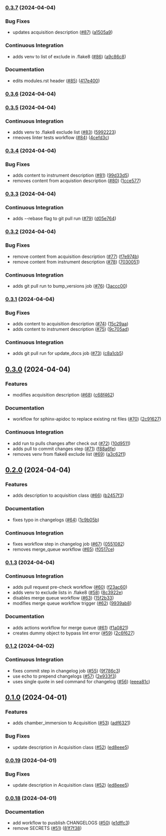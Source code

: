 ### [0.3.7](https://github.com/AllenNeuralDynamics/aind-data-schema-test/compare/v0.3.6...v0.3.7) (2024-04-04)


### Bug Fixes

* updates acquisition description ([#87](https://github.com/AllenNeuralDynamics/aind-data-schema-test/issues/87)) ([a1505a9](https://github.com/AllenNeuralDynamics/aind-data-schema-test/commit/a1505a95bd9c4d3f3940924da58e6bfd7828cf75))


### Continuous Integration

* adds venv to list of exclude in .flake8 ([#86](https://github.com/AllenNeuralDynamics/aind-data-schema-test/issues/86)) ([a9c86c8](https://github.com/AllenNeuralDynamics/aind-data-schema-test/commit/a9c86c80c13e21f1aa6d65121197f2d0ae56650b))


### Documentation

* edits modules.rst header ([#85](https://github.com/AllenNeuralDynamics/aind-data-schema-test/issues/85)) ([417e400](https://github.com/AllenNeuralDynamics/aind-data-schema-test/commit/417e40064b04ced3a68dcb76233173d6866d707f))


### [0.3.6](https://github.com/AllenNeuralDynamics/aind-data-schema-test/compare/v0.3.5...v0.3.6) (2024-04-04)


### [0.3.5](https://github.com/AllenNeuralDynamics/aind-data-schema-test/compare/v0.3.4...v0.3.5) (2024-04-04)


### Continuous Integration

* adds venv to .flake8 exclude list ([#83](https://github.com/AllenNeuralDynamics/aind-data-schema-test/issues/83)) ([5992223](https://github.com/AllenNeuralDynamics/aind-data-schema-test/commit/599222380185af4bd5913825ac614ae7059cfc20))
* rmeoves linter tests workflow ([#84](https://github.com/AllenNeuralDynamics/aind-data-schema-test/issues/84)) ([4cefd3c](https://github.com/AllenNeuralDynamics/aind-data-schema-test/commit/4cefd3c4003c0c5f4c1e7c49efa96a25f7022c08))


### [0.3.4](https://github.com/AllenNeuralDynamics/aind-data-schema-test/compare/v0.3.3...v0.3.4) (2024-04-04)


### Bug Fixes

* adds content to instrument description ([#81](https://github.com/AllenNeuralDynamics/aind-data-schema-test/issues/81)) ([99d33d5](https://github.com/AllenNeuralDynamics/aind-data-schema-test/commit/99d33d5a9fc7f6ec06f03d6ff01edf8b08a41fc5))
* removes content from acquistion description ([#80](https://github.com/AllenNeuralDynamics/aind-data-schema-test/issues/80)) ([1cce577](https://github.com/AllenNeuralDynamics/aind-data-schema-test/commit/1cce57731bc22bfebf2892db71b9ccf209776323))


### [0.3.3](https://github.com/AllenNeuralDynamics/aind-data-schema-test/compare/v0.3.2...v0.3.3) (2024-04-04)


### Continuous Integration

* adds --rebase flag to git pull run ([#79](https://github.com/AllenNeuralDynamics/aind-data-schema-test/issues/79)) ([d05e764](https://github.com/AllenNeuralDynamics/aind-data-schema-test/commit/d05e764f98056bec255a5bca14dca0fc5d467aea))


### [0.3.2](https://github.com/AllenNeuralDynamics/aind-data-schema-test/compare/v0.3.1...v0.3.2) (2024-04-04)


### Bug Fixes

*  remove content from acquisition description ([#77](https://github.com/AllenNeuralDynamics/aind-data-schema-test/issues/77)) ([f7e974b](https://github.com/AllenNeuralDynamics/aind-data-schema-test/commit/f7e974b437d9aeb52743a37d63ce1878ee9e37b2))
*  remove content from instrument description ([#78](https://github.com/AllenNeuralDynamics/aind-data-schema-test/issues/78)) ([7030051](https://github.com/AllenNeuralDynamics/aind-data-schema-test/commit/70300514edb25c26cf5586e3fc8dbd8192198413))


### Continuous Integration

* adds git pull run to bump_versions job ([#76](https://github.com/AllenNeuralDynamics/aind-data-schema-test/issues/76)) ([3accc00](https://github.com/AllenNeuralDynamics/aind-data-schema-test/commit/3accc00c65bfe2fec2a1175cb45834e2297a6f53))


### [0.3.1](https://github.com/AllenNeuralDynamics/aind-data-schema-test/compare/v0.3.0...v0.3.1) (2024-04-04)


### Bug Fixes

* adds content to acquisition description ([#74](https://github.com/AllenNeuralDynamics/aind-data-schema-test/issues/74)) ([15c29aa](https://github.com/AllenNeuralDynamics/aind-data-schema-test/commit/15c29aaac79fa1b7c6807b1d167829dd625969da))
* adds content to instrument description ([#75](https://github.com/AllenNeuralDynamics/aind-data-schema-test/issues/75)) ([9c705ad](https://github.com/AllenNeuralDynamics/aind-data-schema-test/commit/9c705ad99292e685efc9c04049fc1b6f1c580652))


### Continuous Integration

* adds git pull run for update_docs job ([#73](https://github.com/AllenNeuralDynamics/aind-data-schema-test/issues/73)) ([c8a1cb5](https://github.com/AllenNeuralDynamics/aind-data-schema-test/commit/c8a1cb51435b59f61fd720f0c139b432b748df96))


## [0.3.0](https://github.com/AllenNeuralDynamics/aind-data-schema-test/compare/v0.2.0...v0.3.0) (2024-04-04)


### Features

* modifies acquisition description ([#68](https://github.com/AllenNeuralDynamics/aind-data-schema-test/issues/68)) ([c68f462](https://github.com/AllenNeuralDynamics/aind-data-schema-test/commit/c68f462f9f307bba7bfe5d91a881fda51227ae72))


### Documentation

* workflow for sphinx-apidoc to replace existing rst files ([#70](https://github.com/AllenNeuralDynamics/aind-data-schema-test/issues/70)) ([2c91627](https://github.com/AllenNeuralDynamics/aind-data-schema-test/commit/2c916275c1866c61c45c0ef2db3470c30c10c0d4))


### Continuous Integration

* add run to pulls changes after check out ([#72](https://github.com/AllenNeuralDynamics/aind-data-schema-test/issues/72)) ([10d9511](https://github.com/AllenNeuralDynamics/aind-data-schema-test/commit/10d9511f6bbb5223b2377885bbbcfd52fbd64287))
* adds pull to commit changes step ([#71](https://github.com/AllenNeuralDynamics/aind-data-schema-test/issues/71)) ([f88a6fe](https://github.com/AllenNeuralDynamics/aind-data-schema-test/commit/f88a6fecae4f1406f1915167297e618ce7fc2a3f))
* removes venv from flake8 exclude list ([#69](https://github.com/AllenNeuralDynamics/aind-data-schema-test/issues/69)) ([a3c62f1](https://github.com/AllenNeuralDynamics/aind-data-schema-test/commit/a3c62f18677791e3eb30a4600eba651e8d8fdbd6))


## [0.2.0](https://github.com/AllenNeuralDynamics/aind-data-schema-test/compare/v0.1.3...v0.2.0) (2024-04-04)


### Features

* adds description to acquisition class ([#66](https://github.com/AllenNeuralDynamics/aind-data-schema-test/issues/66)) ([b2457f3](https://github.com/AllenNeuralDynamics/aind-data-schema-test/commit/b2457f333c520ab4fe2c237135d30ce34027434f))


### Documentation

* fixes typo in changelogs ([#64](https://github.com/AllenNeuralDynamics/aind-data-schema-test/issues/64)) ([1c9b05b](https://github.com/AllenNeuralDynamics/aind-data-schema-test/commit/1c9b05b88d48e1d358ef6dacc21b54bdae66c0df))


### Continuous Integration

* fixes workflow step in changelog job ([#67](https://github.com/AllenNeuralDynamics/aind-data-schema-test/issues/67)) ([0551082](https://github.com/AllenNeuralDynamics/aind-data-schema-test/commit/0551082cb5e222eaba05a2acef3c8290e7389ae3))
* removes merge_queue workflow ([#65](https://github.com/AllenNeuralDynamics/aind-data-schema-test/issues/65)) ([f0517ce](https://github.com/AllenNeuralDynamics/aind-data-schema-test/commit/f0517ce1f6755554fd7a4112417a08783e372e6c))


### [0.1.3](https://github.com/AllenNeuralDynamics/aind-data-schema-test/compare/v0.1.2...v0.1.3) (2024-04-04)


### Continuous Integration

* adds pull request pre-check workflow ([#60](https://github.com/AllenNeuralDynamics/aind-data-schema-test/issues/60)) ([f23ac60](https://github.com/AllenNeuralDynamics/aind-data-schema-test/commit/f23ac60cbbf11cdf16295feb6aeb52174ccc772e))
* adds venv to exclude lists in .flake8 ([#58](https://github.com/AllenNeuralDynamics/aind-data-schema-test/issues/58)) ([8c3922e](https://github.com/AllenNeuralDynamics/aind-data-schema-test/commit/8c3922eb5a80ddb9e055dec8791f41e15569f3f5))
* disables merge queue workflow ([#63](https://github.com/AllenNeuralDynamics/aind-data-schema-test/issues/63)) ([15f2b33](https://github.com/AllenNeuralDynamics/aind-data-schema-test/commit/15f2b33268811a61e5ac9904218309f59ed0297c))
* modifies merge queue workflow trigger ([#62](https://github.com/AllenNeuralDynamics/aind-data-schema-test/issues/62)) ([9939ab8](https://github.com/AllenNeuralDynamics/aind-data-schema-test/commit/9939ab8fb129b2052aae2d27dde4a476368941f8))


### Documentation

* adds actions workflow for merge queue ([#61](https://github.com/AllenNeuralDynamics/aind-data-schema-test/issues/61)) ([f1a0821](https://github.com/AllenNeuralDynamics/aind-data-schema-test/commit/f1a0821fb31ea36d1194f74c448878ad0ae47e4d))
* creates dummy object to bypass lint error ([#59](https://github.com/AllenNeuralDynamics/aind-data-schema-test/issues/59)) ([2c6f627](https://github.com/AllenNeuralDynamics/aind-data-schema-test/commit/2c6f6278474084a8ca1c99b81351783eb388b8d2))


### [0.1.2](https://github.com/AllenNeuralDynamics/aind-data-schema-test/compare/v0.1.1...v0.1.2) (2024-04-02)


### Continuous Integration

* fixes commit step in changelog job ([#55](https://github.com/AllenNeuralDynamics/aind-data-schema-test/issues/55)) ([9f786c3](https://github.com/AllenNeuralDynamics/aind-data-schema-test/commit/9f786c326f228fbeb3d6cef854764a539eeba9a2))
* use echo to prepend changelogs ([#57](https://github.com/AllenNeuralDynamics/aind-data-schema-test/issues/57)) ([2e933f3](https://github.com/AllenNeuralDynamics/aind-data-schema-test/commit/2e933f3beaf2c16c3b599fd32e040584b739fe9f))
* uses single quote in sed command for changelog ([#56](https://github.com/AllenNeuralDynamics/aind-data-schema-test/issues/56)) ([eeea81c](https://github.com/AllenNeuralDynamics/aind-data-schema-test/commit/eeea81ccf0e84719ff6913af47c70a601da3afff))


## [0.1.0](https://github.com/AllenNeuralDynamics/aind-data-schema-test/compare/v0.0.18...v0.1.0) (2024-04-01)


### Features

* adds chamber_immersion to Acquisition ([#53](https://github.com/AllenNeuralDynamics/aind-data-schema-test/issues/53)) ([adf6321](https://github.com/AllenNeuralDynamics/aind-data-schema-test/commit/adf6321e20d2e2445219503a32bfc4f1053493db))


### Bug Fixes

* update description in Acquisition class ([#52](https://github.com/AllenNeuralDynamics/aind-data-schema-test/issues/52)) ([ed8eee5](https://github.com/AllenNeuralDynamics/aind-data-schema-test/commit/ed8eee5a07898b0ed7e5b3a6b0d521cf49ace113))

### [0.0.19](https://github.com/AllenNeuralDynamics/aind-data-schema-test/compare/v0.0.18...v0.0.19) (2024-04-01)


### Bug Fixes

* update description in Acquisition class ([#52](https://github.com/AllenNeuralDynamics/aind-data-schema-test/issues/52)) ([ed8eee5](https://github.com/AllenNeuralDynamics/aind-data-schema-test/commit/ed8eee5a07898b0ed7e5b3a6b0d521cf49ace113))

### [0.0.18](https://github.com/AllenNeuralDynamics/aind-data-schema-test/compare/v0.0.17...v0.0.18) (2024-04-01)


### Documentation

* add workflow to pusblish CHANGELOGS ([#50](https://github.com/AllenNeuralDynamics/aind-data-schema-test/issues/50)) ([e1dffc3](https://github.com/AllenNeuralDynamics/aind-data-schema-test/commit/e1dffc3f14bc616d8d978a4f993962763d7cbc35))
* remove SECRETS ([#51](https://github.com/AllenNeuralDynamics/aind-data-schema-test/issues/51)) ([81f7f38](https://github.com/AllenNeuralDynamics/aind-data-schema-test/commit/81f7f38a6f4c79dd7e970992e3e90921659c9261))

